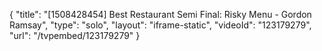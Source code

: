 {
    "title": "[1508428454] Best Restaurant Semi Final: Risky Menu - Gordon Ramsay",
    "type": "solo",
    "layout": "iframe-static",
    "videoId": "123179279",
    "url": "\/tvpembed\/123179279"
}